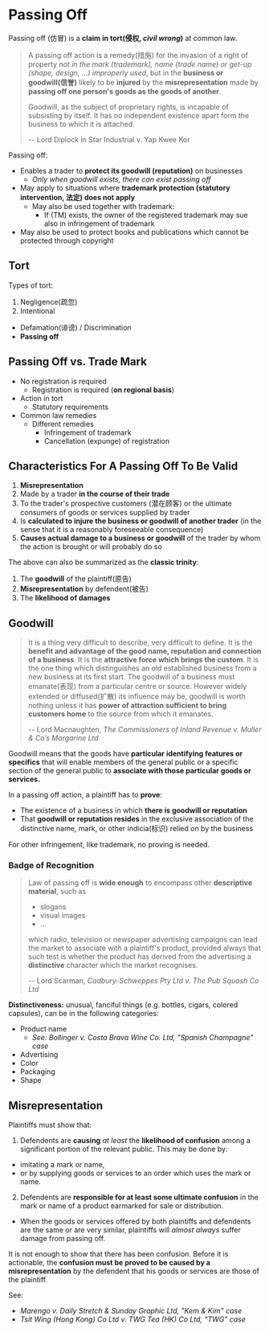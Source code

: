 <!--
Topics in this course:

1. Passing off
2. Copyright
3. Trademark
4. Registered Design
5. Patent (lucrative!)
-->

# Passing Off

Passing off (仿冒) is a **claim in tort(侵权, _civil wrong_)** at common law.

> A passing off action is a remedy(措施) for the invasion of a right of property _not in the mark (trademark), name (trade name) or get-up (shape, design, ...) improperly used_, but in the **business or goodwill(信誉)** likely to be **injured** by the **misrepresentation** made by **passing off one person's goods as the goods of another**.
>
> Goodwill, as the subject of proprietary rights, is incapable of subsisting by itself. It has no independent existence apart form the business to which it is attached.
>
> -- Lord Diplock in Star Industrial v. Yap Kwee Kor

Passing off:

- Enables a trader to **protect its goodwill (reputation)** on businesses
  - _Only when goodwill exists, there can exist passing off_
- May apply to situations where **trademark protection (statutory intervention, 法定) does not apply**
  - May also be used together with trademark:
    - If (TM) exists, the owner of the registered trademark may sue also in infringement of trademark
- May also be used to protect books and publications which cannot be protected through copyright

## Tort

Types of tort:

1. Negligence(疏忽)
2. Intentional
  - Defamation(诽谤) / Discrimination
  - **Passing off**

## Passing Off vs. Trade Mark

- No registration is required
  - Registration is required (**on regional basis**)
- Action in tort
  - Statutory requirements
- Common law remedies
  - Different remedies
    - Infringement of trademark
    - Cancellation (expunge) of registration

## Characteristics For A Passing Off To Be Valid

1. **Misrepresentation**
2. Made by a trader **in the course of their trade**
3. To the trader's prospective customers (潜在顾客) or the ultimate consumers of goods or services supplied by trader
4. Is **calculated to injure the business or goodwill of another trader** (in the sense that it is a reasonably foreseeable consequence)
5. **Causes actual damage to a business or goodwill** of the trader by whom the action is brought or will probably do so

The above can also be summarized as the **classic trinity**:

1. The **goodwill** of the plaintiff(原告)
2. **Misrepresentation** by defendent(被告)
3. The **likelihood of damages**

## Goodwill

> It is a thing very difficult to describe, very difficult to define. It is the **benefit and advantage of the good name, reputation and connection of a business**. It is the **attractive force which brings the custom**. It is the one thing which distinguishes an old established business from a new business at its first start. The goodwill of a business must emanate(表现) from a particular centre or source. However widely extended or diffused(扩散) its influence may be, goodwill is worth nothing unless it has **power of attraction sufficient to bring customers home** to the source from which it emanates.
>
> -- Lord Macnaughten, _The Commissioners of Inland Revenue v. Muller & Co’s Margarine Ltd_

Goodwill means that the goods have **particular identifying features or specifics** that will enable members of the general public or a specific section of the general public to **associate with those particular goods or services.**

In a passing off action, a plaintiff has to **prove**:

- The existence of a business in which **there is goodwill or reputation**
- That **goodwill or reputation resides** in the exclusive association of the distinctive name, mark, or other indicia(标识) relied on by the business

For other infringement, like trademark, no proving is needed.

### Badge of Recognition

> Law of passing off is **wide enough** to encompass other **descriptive material**, such as
>
> - slogans
> - visual images
> - ...
>
> which radio, television or newspaper advertising campaigns can lead the market to associate with a plaintiff's product, provided always that such test is whether the product has derived from the advertising a **distinctive** character which the market recognises.
>
> -- Lord Scarman, _Cadbury-Schweppes Pty Ltd v. The Pub Squash Co Ltd_

**Distinctiveness:** unusual, fanciful things (e.g. bottles, cigars, colored capsules), can be in the following categories:

- Product name
  - _See: Bollinger v. Costa Brava Wine Co. Ltd, "Spanish Champagne" case_
- Advertising
- Color
- Packaging
- Shape

## Misrepresentation

Plaintiffs must show that:

1. Defendents are **causing** _at least_ the **likelihood of confusion** among a significant portion of the relevant public. This may be done by:
  - imitating a mark or name,
  - or by supplying goods or services to an order which uses the mark or name.
2. Defendents are **responsible for at least some ultimate confusion** in the mark or name of a product earmarked for sale or distribution.
  - When the goods or services offered by both plaintiffs and defendents are the same or are very similar, plaintiffs will _almost always_ suffer damage from passing off.

It is not enough to show that there has been confusion. Before it is actionable, the **confusion must be proved to be caused by a misrepresentation** by the defendent that his goods or services are those of the plaintiff.

See:

- _Marengo v. Daily Stretch & Sunday Graphic Ltd, "Kem & Kim" case_
- _Tsit Wing (Hong Kong) Co Ltd v. TWG Tea (HK) Co Ltd, "TWG" case_
